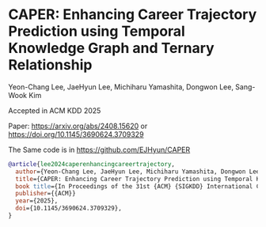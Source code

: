 # CAPER: Enhancing Career Trajectory Prediction using Temporal Knowledge Graph and Ternary Relationship

Yeon-Chang Lee, JaeHyun Lee, Michiharu Yamashita, Dongwon Lee, Sang-Wook Kim

Accepted in ACM KDD 2025

Paper: https://arxiv.org/abs/2408.15620 or https://doi.org/10.1145/3690624.3709329

The Same code is in https://github.com/EJHyun/CAPER

```bibtex
@article{lee2024caperenhancingcareertrajectory,
  author={Yeon-Chang Lee, JaeHyun Lee, Michiharu Yamashita, Dongwon Lee and Sang-Wook Kim},
  title={CAPER: Enhancing Career Trajectory Prediction using Temporal Knowledge Graph and Ternary Relationship},
  book title={In Proceedings of the 31st {ACM} {SIGKDD} International Conference on Knowledge Discovery and Data Mining, Toronto, Ontario, Canada, August 3-7, 2025},
  publisher={{ACM}}
  year={2025},
  doi={10.1145/3690624.3709329},
}
